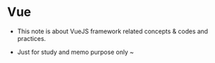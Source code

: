 # Vue

- This note is about VueJS framework related concepts & codes and practices.

- Just for study and memo purpose only ~
